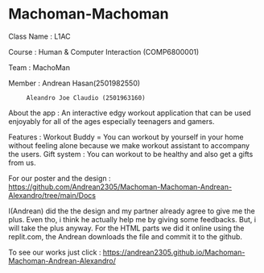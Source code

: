# Machoman-Machoman
Class Name : L1AC

Course : Human & Computer Interaction (COMP6800001)

Team : MachoMan

Member : Andrean Hasan(2501982550)

         Aleandro Joe Claudio (2501963160)
         
About the app : An interactive edgy workout application that can be used enjoyably for all of the ages especially teenagers and gamers.

Features : Workout Buddy = You can workout by yourself in your home without feeling alone because we make workout assistant to accompany the users.
Gift system : You can workout to be healthy and also get a gifts from us.

For our poster and the design : https://github.com/Andrean2305/Machoman-Machoman-Andrean-Alexandro/tree/main/Docs

I(Andrean) did the the design and my partner already agree to give me the plus. Even tho, i think he actually help me by giving some feedbacks. But, i will take the plus anyway.
For the HTML parts we did it online using the replit.com, the Andrean downloads the file and commit it to the github.

To see our works just click : https://andrean2305.github.io/Machoman-Machoman-Andrean-Alexandro/
